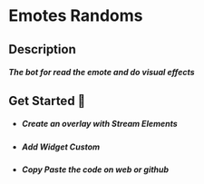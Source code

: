 # Emotes Randoms

## Description
##### The bot for read the emote and do visual effects

## Get Started 🚀

- ##### Create an overlay with Stream Elements
- ##### Add Widget Custom
- ##### Copy Paste the code on web or github